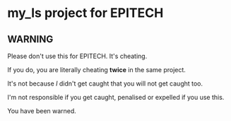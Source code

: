 # my_ls project for EPITECH

## WARNING

Please don't use this for EPITECH. It's cheating.

If you do, you are literally cheating **twice** in the same project.

It's not because *I* didn't get caught that you will not get caught too.

I'm not responsible if you get caught, penalised or expelled if you use this.

You have been warned.